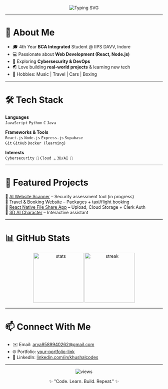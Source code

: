 <!-- Banner -->
<p align="center">
  <img src="https://readme-typing-svg.herokuapp.com?font=Fira+Code&weight=600&size=28&pause=1000&color=00F7FF&center=true&vCenter=true&width=600&lines=Hey+%F0%9F%91%8B+I'm+Khushal+Arya;Full+Stack+Developer;Cybersecurity+Learner;Tech+Explorer+%F0%9F%9A%80" alt="Typing SVG" />
</p>

---

# 🚀 About Me  
- 🎓 4th Year **BCA Integrated** Student @ IIPS DAVV, Indore  
- 💻 Passionate about **Web Development (React, Node.js)**  
- 🔐 Exploring **Cybersecurity & DevOps**  
- 🌏 Love building **real-world projects** & learning new tech  
- 🎸 Hobbies: Music | Travel | Cars | Boxing  

---

# 🛠️ Tech Stack  
**Languages**  
`JavaScript` `Python` `C` `Java`  

**Frameworks & Tools**  
`React.js` `Node.js` `Express.js` `Supabase`  
`Git` `GitHub` `Docker (learning)`  

**Interests**  
`Cybersecurity 🔐` `Cloud ☁️` `3D/AI 🤖`  

---

# 📌 Featured Projects  
🔗 [AI Website Scanner](#) – Security assessment tool (in progress)  
🔗 [Travel & Booking Website](#) – Packages + taxi/flight booking  
🔗 [React Native File Share App](#) – Upload, Cloud Storage + Clerk Auth  
🔗 [3D AI Character](#) – Interactive assistant  

---

# 📊 GitHub Stats  
<p align="center">
  <img src="https://github-readme-stats.vercel.app/api?username=khushalcodes&show_icons=true&theme=radical" alt="stats" height="160"/>
  <img src="https://github-readme-streak-stats.herokuapp.com/?user=khushalcodes&theme=radical" alt="streak" height="160"/>
</p>

---

# 📫 Connect With Me 
- ✉️ Email: arya9589940262@gmail.com  
- 🌐 Portfolio: [your-portfolio-link](#)  
- 💼 LinkedIn: [linkedin.com/in/khushalcodes](#)  

---

<p align="center">
  <img src="https://komarev.com/ghpvc/?username=khushalcodes&label=Profile%20Views&color=blue&style=flat" alt="views"/>
</p>

<p align="center">✨ "Code. Learn. Build. Repeat." ✨</p>
